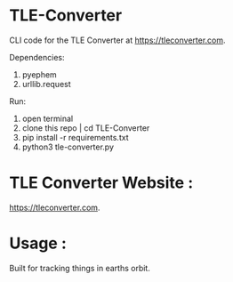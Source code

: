 # TLE-Converter
CLI code for the TLE Converter at https://tleconverter.com.

Dependencies:
   1. pyephem
   2. urllib.request

Run: 
   1. open terminal
   2. clone this repo | cd TLE-Converter
   3. pip install -r requirements.txt
   4. python3 tle-converter.py

# TLE Converter Website : 
https://tleconverter.com.

# Usage : 
Built for tracking things in earths orbit. 
 
